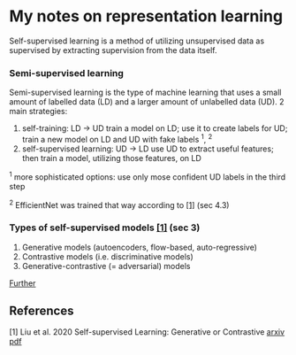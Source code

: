 # My notes on representation learning
Self-supervised learning is a method of utilizing unsupervised data as supervised by extracting supervision from the data itself.


### Semi-supervised learning
Semi-supervised learning is the type of machine learning that uses a small amount of labelled data (LD) and a larger amount of unlabelled data (UD).
2 main strategies:
1. self-training: LD -> UD
train a model on LD; use it to create labels for UD; train a new model on LD and UD with fake labels <sup>1</sup>, <sup>2</sup>
2. self-supervised learning: UD -> LD
use UD to extract useful features; then train a model, utilizing those features, on LD

<sup>1</sup> more sophisticated options: use only mose confident UD labels in the third step

<sup>2</sup> EfficientNet was trained that way according to [[1]](#1) (sec 4.3)

### Types of self-supervised models [[1]](#1) (sec 3)
1. Generative models (autoencoders, flow-based, auto-regressive)
2. Contrastive models (i.e. discriminative models)
3. Generative-contrastive (= adversarial) models

[Further](self_supervised_types.md)





## References
<a id="1">[1]</a> 
Liu et al. 2020
Self-supervised Learning: Generative or Contrastive
[arxiv](https://arxiv.org/abs/2006.08218) [pdf](papers/selfsupervised_learning:_generative_or_contrastive.pdf)
 
